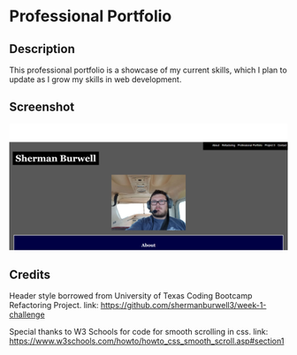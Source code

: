 # Professional Portfolio

## Description

This professional portfolio is a showcase of my current skills, which I plan to update as I grow my skills in web development.

## Screenshot

![alt text](assets/images/webpage-screenshot.png)

## Credits

Header style borrowed from University of Texas Coding Bootcamp Refactoring Project.
link: https://github.com/shermanburwell3/week-1-challenge

Special thanks to W3 Schools for code for smooth scrolling in css.
link: https://www.w3schools.com/howto/howto_css_smooth_scroll.asp#section1